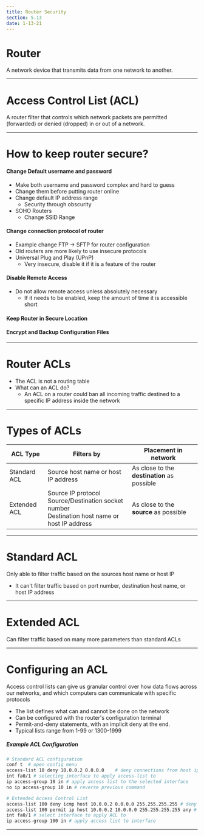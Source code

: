 ```yaml
---
title: Router Security
section: 5.13
date: 1-13-21
---
```


# Router

A network device that transmits data from one network to another.

---

# Access Control List (ACL)

A router filter that controls which network packets are permitted (forwarded) or denied (dropped) in or out of a network.

---

# How to keep router secure?

#### Change Default username and password

- Make both username and password complex and hard to guess
- Change them before putting router online
- Change default IP address range
  - Security through obscurity
- SOHO Routers
  - Change SSID Range

#### Change connection protocol of router

- Example change FTP -> SFTP for router configuration
- Old routers are more likely to use insecure protocols
- Universal Plug and Play (UPnP)
  - Very insecure, disable it if it is a feature of the router

#### Disable Remote Access

- Do not allow remote access unless absolutely necessary
  - If it needs to be enabled, keep the amount of time it is accessible short

#### Keep Router in Secure Location

#### Encrypt and Backup Configuration Files

---

# Router ACLs

- The ACL is not a routing table
- What can an ACL do?
  - An ACL on a router could ban all incoming traffic destined to a specific IP address inside the network

---

# Types of ACLs

| ACL Type     | Filters by                                                                                             | Placement in network                        |
| ------------ | ------------------------------------------------------------------------------------------------------ | ------------------------------------------- |
| Standard ACL | Source host name or host IP address                                                                    | As close to the **destination** as possible |
| Extended ACL | Source IP protocol<br />Source/Destination socket number<br />Destination host name or host IP address | As close to the **source** as possible      |

---

# Standard ACL

Only able to filter traffic based on the sources host name or host IP

- It can't filter traffic based on port number, destination host name, or host IP address

---

# Extended ACL

Can filter traffic based on many more parameters than standard ACLs

---

# Configuring an ACL

Access control lists can give us granular control over how data flows across our networks, and which computers can communicate with specific protocols

- The list defines what can and cannot be done on the network
- Can be configured with the router's configuration terminal
- Permit-and-deny statements, with an implicit deny at the end.
- Typical lists range from 1-99 or 1300-1999

##### Example ACL Configuration

```dockerfile
# Standard ACL configuration
conf t	# open config menu
access-list 10 deny 10.0.0.2 0.0.0.0	# deny connections from host ip 10.0.0.2
int fa0/1 # selecting interface to apply access-list to
ip access-group 10 in # apply access list to the selected interface
no ip access-group 10 in # reverse previous command

# Extended Access Control List
access-list 100 deny icmp host 10.0.0.2 0.0.0.0 255.255.255.255 # deny access to ICMP
access-list 100 permit ip host 10.0.0.2 10.0.0.0 255.255.255.255 any # allow all other protocols
int fa0/1 # select interface to apply ACL to
ip access-group 100 in # apply access list to interface

```

---
